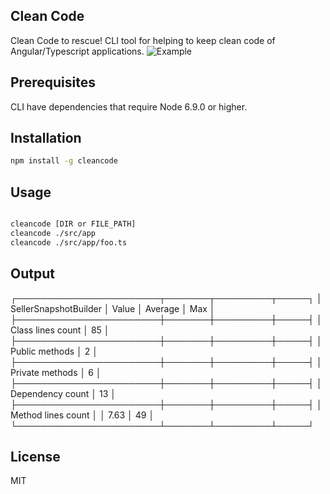 ## Clean Code

Clean Code to rescue! CLI tool for helping to keep clean code of Angular/Typescript applications.
![Example](https://thumbs.gfycat.com/FlickeringBetterHammerkop-max-14mb.gif)

## Prerequisites
 
CLI have dependencies that require Node 6.9.0 or higher.

## Installation

```bash
npm install -g cleancode 
```

## Usage

```bash

cleancode [DIR or FILE_PATH]
cleancode ./src/app
cleancode ./src/app/foo.ts
```

## Output
┌───────────────────────┬───────┬─────────┬─────┐
│ SellerSnapshotBuilder │ Value │ Average │ Max │
├───────────────────────┼───────┼─────────┼─────┤
│ Class lines count     │ 85    │
├───────────────────────┼───────┼─────────┼─────┤
│ Public methods        │ 2     │
├───────────────────────┼───────┼─────────┼─────┤
│ Private methods       │ 6     │
├───────────────────────┼───────┼─────────┼─────┤
│ Dependency count      │ 13    │
├───────────────────────┼───────┼─────────┼─────┤
│ Method lines count    │       │ 7.63    │ 49  │
└───────────────────────┴───────┴─────────┴─────┘

## License

MIT

